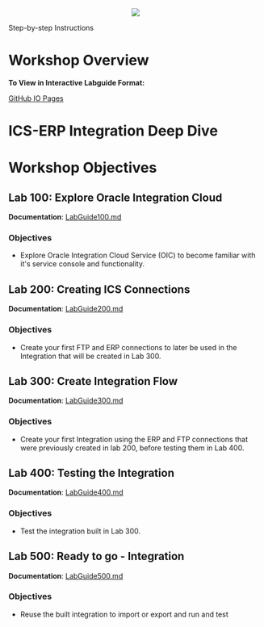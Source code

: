 <center>
<img src="https://cloudaccelerate.github.io/TTC-CommonContent/images/ttc-logo.png" />
</center>

Step-by-step Instructions

# Workshop Overview

**To View in Interactive Labguide Format:**  

[GitHub IO Pages](https://oracle.github.io/learning-library/workshops/oic-erp-fileimport/)

# ICS-ERP Integration Deep Dive

# Workshop Objectives

## Lab 100: Explore Oracle Integration Cloud

**Documentation**: [LabGuide100.md](LabGuide100.md)

### Objectives

- Explore Oracle Integration Cloud Service (OIC) to become familiar with it's service console and functionality.

## Lab 200: Creating ICS Connections

**Documentation**: [LabGuide200.md](LabGuide200.md)

### Objectives

- Create your first FTP and ERP connections to later be used in the Integration that will be created in Lab 300.

## Lab 300: Create Integration Flow

**Documentation**: [LabGuide300.md](LabGuide300.md)

### Objectives

- Create your first Integration using the ERP and FTP connections that were previously created in lab 200, before testing them in Lab 400.

## Lab 400: Testing the Integration

**Documentation**: [LabGuide400.md](LabGuide400.md)

### Objectives

- Test the integration built in Lab 300.

## Lab 500:  Ready to go - Integration

**Documentation**: [LabGuide500.md](LabGuide500.md)

### Objectives

- Reuse the built integration to import or export and run and test

